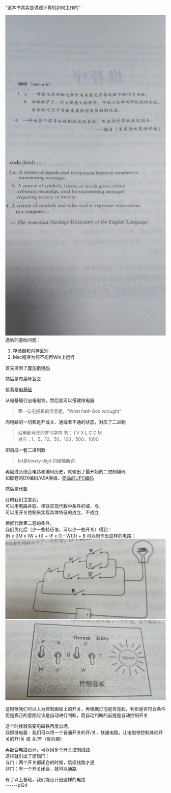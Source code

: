 “这本书其实是讲述计算机如何工作的”  

![编码的定义](code-define.jpg)  
遇到的基础问题：  
1. 存储器和内存区别  
2. Mac程序为何不能再Win上运行  
  
首先提到了[摩尔斯电码](莫尔斯电码.md)    

然后是[布莱叶盲文](布莱叶盲文.md)  

接着是[电基础](电基础.md)

从电基础引出电磁铁，然后就可以搭建继电器 

>第一句电报机的信息是，"What hath God wrought"    

而电路的一切都是开或关、通或者不通的状态，对应了二进制    

>沿用到今天的罗马字符
>有： I V X L C D M  
>对应：1，5，10，50，100，500，1000  

即自成一套二进制数  
>bit是binary digit 的缩略新词   

再回过头结合电路和编码历史，就输出了最开始的二进制编码  
如胶卷的DX编码/ASA等级、[商品的UPC编码](UPC原理.md)    

然后是[代数](代数.md)    

此时我们注意到，    
可以用电路并联、串联实现代数中条件的或、与，  
可以用开关控制来实现具体特征的成立、不成立  

根据代数第二题的条件，  
我们优化后（少一些特征值，可以少一些开关）得到：  
(N x ((M x (W + t)) + (F x (1 - W)))) + B 
可以制作出这样的电路：  
![电路](kitty-judge-elec.jpg)
![面板](kitty-judge-panel.jpg)

这时候我们可以人为控制面板上的开关，再根据灯泡是否亮起，判断是否符合条件  
但是真正的意图应该是自动进行判断，而自动判断的前提是自动控制开关  
    
这个时候就需要电磁铁再度出场，    
双掷继电器：我们可以将一个普通开关的开/关，联通电路，让电磁铁控制其他开关的开/关 或 关/开（反向器）  
 
再配合电路设计，可以用多个开关控制线路  
这样就引出了逻辑门：  
与门：两个开关都闭合的时候，后续线路才通  
非门：有一个开关闭合，就可以通路  

有了以上基础，我们能设计出这样的电路  
------p124
 

  

  

  

  











